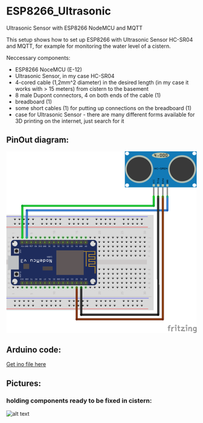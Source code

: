 # ESP8266_Ultrasonic
Ultrasonic Sensor with ESP8266 NodeMCU and MQTT

This setup shows how to set up ESP8266 with Ultrasonic Sensor HC-SR04 and MQTT, for example for monitoring the water level of a cistern.

Neccessary components:
- ESP8266 NoceMCU (E-12)
- Ultrasonic Sensor, in my case HC-SR04
- 4-cored cable (1,2mm^2 diameter) in the desired length (in my case it works with > 15 meters) from cistern to the basement
- 8 male Dupont connectors, 4 on both ends of the cable (1)
- breadboard (1)
- some short cables (1) for putting up connections on the breadboard (1)
- case for Ultrasonic Sensor - there are many different forms available for 3D printing on the internet, just search for it

## PinOut diagram:
![alt text](NodeMCU-Ultrasonic_bb.png "Logo Title Text 1")

## Arduino code:
[Get ino file here](Ultrasonic_with_MQTT.ino)

## Pictures:
### holding components ready to be fixed in cistern:
![alt text](halterung.png "holding components ready to be fixed in cistern")
